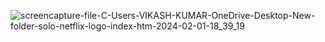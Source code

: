 ![screencapture-file-C-Users-VIKASH-KUMAR-OneDrive-Desktop-New-folder-solo-netflix-logo-index-htm-2024-02-01-18_39_19](https://github.com/becodewala-youtube/Netflix-Logo/assets/83962116/90b53edc-c454-4bf7-9e4a-e79d8d47c5d5)
